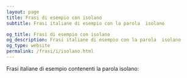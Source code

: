 ```yaml
---
layout: page
title: Frasi di esempio con isolano 
subtitle: Frasi italiane di esempio con la parola  isolano

og_title: Frasi di esempio con isolano 
og_description: Frasi italiane di esempio con la parola  isolano
og_type: website
permalink: /frasi/i/isolano.html
---
```


Frasi italiane di esempio contenenti la parola isolano:


